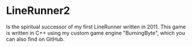 LineRunner2
===========

Is the spiritual successor of my first LineRunner written in 2011.
This game is written in C++ using my custom game engine "BurningByte", which you can also find on GitHub.

